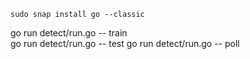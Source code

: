 `sudo snap install go --classic`

go run detect/run.go -- train  
go run detect/run.go -- test
go run detect/run.go -- poll
